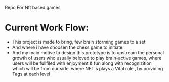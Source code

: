 Repo For Nft based games
# Current Work Flow:
- This project is made to bring, few brain storming games to a set
- And where i have choosen the chess game to initiate.
- And my main motive to design this prototype is to upstream the personal growth of users who usually beloved to play brain-active games, where users will be fullfiled with enjoyment & fun along with recognizition which will be from our side. where NFT's plays a Vital role , by providing Tags at each level
